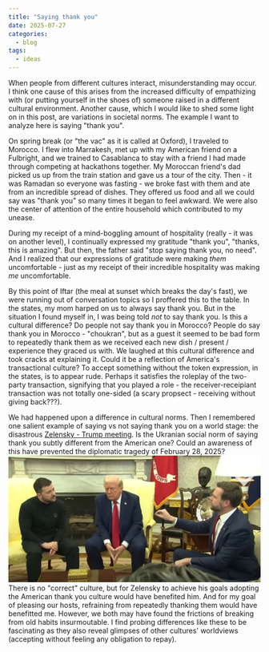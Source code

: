 ```yaml
---
title: "Saying thank you"
date: 2025-07-27
categories:
  - blog
tags:
  - ideas
---
```

When people from different cultures interact, misunderstanding may occur. I think one cause of this arises from the increased difficulty of empathizing with (or putting yourself in the shoes of) someone raised in a different cultural environment. Another cause, which I would like to shed some light on in this post, are variations in societal norms. The example I want to analyze here is saying "thank you".

On spring break (or "the vac" as it is called at Oxford), I traveled to Morocco. I flew into Marrakesh, met up with my American friend on a Fulbright, and we trained to Casablanca to stay with a friend I had made through competing at hackathons together. My Moroccan friend's dad picked us up from the train station and gave us a tour of the city. Then - it was Ramadan so everyone was fasting - we broke fast with them and ate from an incredible spread of dishes. They offered us food and all we could say was "thank you" so many times it began to feel awkward. We were also the center of attention of the entire household which contributed to my unease.

During my receipt of a mind-boggling amount of hospitality (really - it was on another level), I continually expressed my gratitude "thank you", "thanks, this is amazing". But then, the father said "stop saying thank you, no need". And I realized that our expressions of gratitude were making *them* uncomfortable - just as my receipt of their incredible hospitality was making *me* uncomfortable.

By this point of Iftar (the meal at sunset which breaks the day's fast), we were running out of conversation topics so I proffered this to the table. In the states, my mom harped on us to always say thank you. But in the situation I found myself in, I was being told *not* to say thank you. Is this a cultural difference? Do people not say thank you in Morocco? People do say thank you in Morocco - "choukran", but as a guest it seemed to be bad form to repeatedly thank them as we received each new dish / present / experience they graced us with. We laughed at this cultural difference and took cracks at explaining it. Could it be a reflection of America's transactional culture? To accept something without the token expression, in the states, is to appear rude. Perhaps it satisfies the roleplay of the two-party transaction, signifying that you played a role - the receiver-receipiant transaction was not totally one-sided (a scary propsect - receiving without giving back???).

We had happened upon a difference in cultural norms. Then I remembered one salient example of saying vs not saying thank you on a world stage: the disastrous [Zelensky - Trump meeting](https://youtu.be/v_kTNIYsFnQ?t=230). Is the Ukranian social norm of saying thank you subtly different from the American one? Could an awareness of this have prevented the diplomatic tragedy of February 28, 2025?
![argument](/assets/images/argument.png)
There is no "correct" culture, but for Zelensky to achieve his goals adopting the American thank you culture would have benefited him. And for my goal of pleasing our hosts, refraining from repeatedly thanking them would have benefitted me. However, we both may have found the frictions of breaking from old habits insurmoutable. I find probing differences like these to be fascinating as they also reveal glimpses of other cultures' worldviews (accepting without feeling any obligation to repay).